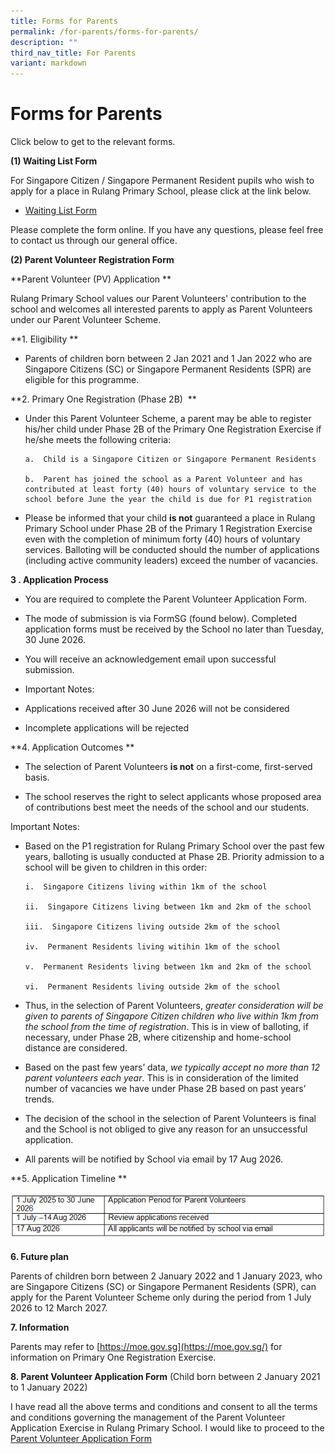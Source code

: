 ```yaml
---
title: Forms for Parents
permalink: /for-parents/forms-for-parents/
description: ""
third_nav_title: For Parents
variant: markdown
---
```

# Forms for Parents

Click below to get to the relevant forms.

**(1) Waiting List Form**

For Singapore Citizen / Singapore Permanent Resident pupils who wish to apply for a place in Rulang Primary School, please click at the link below.

- [Waiting List Form](https://form.gov.sg/#!/60c6b488204151001269e4b3)

Please complete the form online. If you have any questions, please feel free to contact us through our general office.

**(2) Parent Volunteer Registration Form**

**Parent Volunteer (PV) Application **

Rulang Primary School values our Parent Volunteers' contribution to the school and welcomes all interested parents to apply as Parent Volunteers under our Parent Volunteer Scheme. 

**1.  Eligibility **
    
*   Parents of children born between 2 Jan 2021 and 1 Jan 2022 who are Singapore Citizens (SC) or Singapore Permanent Residents (SPR) are eligible for this programme. 
    
**2.  Primary One Registration (Phase 2B)  **
    
*   Under this Parent Volunteer Scheme, a parent may be able to register his/her child under Phase 2B of the Primary One Registration Exercise if he/she meets the following criteria: 
    
		a.  Child is a Singapore Citizen or Singapore Permanent Residents 
    
		b.  Parent has joined the school as a Parent Volunteer and has contributed at least forty (40) hours of voluntary service to the school before June the year the child is due for P1 registration 
    
*   Please be informed that your child **is not** guaranteed a place in Rulang Primary School under Phase 2B of the Primary 1 Registration Exercise even with the completion of minimum forty (40) hours of voluntary services. Balloting will be conducted should the number of applications (including active community leaders) exceed the number of vacancies.  
    
**3 .  Application Process**
    
*   You are required to complete the Parent Volunteer Application Form. 
    
*   The mode of submission is via FormSG (found below). Completed application forms must be received by the School no later than Tuesday, 30 June 2026. 
    
*   You will receive an acknowledgement email upon successful submission.  
    
*   Important Notes:  
    
*   Applications received after 30 June 2026 will not be considered 
   
*   Incomplete applications will be rejected  
    
**4.  Application Outcomes **
   
*   The selection of Parent Volunteers **is not** on a first-come, first-served basis.  
    
*   The school reserves the right to select applicants whose proposed area of contributions best meet the needs of the school and our students.  
   
Important Notes:  

*   Based on the P1 registration for Rulang Primary School over the past few years, balloting is usually conducted at Phase 2B. Priority admission to a school will be given to children in this order:  
    
		i.  Singapore Citizens living within 1km of the school 
    
		ii.  Singapore Citizens living between 1km and 2km of the school 
    
		iii.  Singapore Citizens living outside 2km of the school 
    
		iv.  Permanent Residents living witihin 1km of the school 
    
		v.  Permanent Residents living between 1km and 2km of the school 
   
		vi.  Permanent Residents living outside 2km of the school  
    
*   Thus, in the selection of Parent Volunteers, *greater consideration will be given to parents of Singapore Citizen children who live within 1km from the school from the time of registration*. This is in view of balloting, if necessary, under Phase 2B, where citizenship and home-school distance are considered.  
    
*   Based on the past few years’ data, *we typically accept no more than 12 parent volunteers each year*. This is in consideration of the limited number of vacancies we have under Phase 2B based on past years’ trends. 
    
*   The decision of the school in the selection of Parent Volunteers is final and the School is not obliged to give any reason for an unsuccessful application.
 
*   All parents will be notified by School via email by 17 Aug 2026. 
    
**5.  Application Timeline **

![Application Timeline](/images/Application_Timeline.png)

**6.  Future plan**
  
Parents of children born between 2 January 2022 and 1 January 2023, who are Singapore Citizens (SC) or Singapore Permanent Residents (SPR), can apply for the Parent Volunteer Scheme only during the period from 1 July 2026 to 12 March 2027. 

**7.  Information** 
   
Parents may refer to [https://moe.gov.sg](https://moe.gov.sg/) for information on Primary One Registration Exercise.

**8. Parent Volunteer Application Form**
(Child born between 2 January 2021 to 1 January 2022)

I have read all the above terms and conditions and consent to all the terms and conditions governing the management of the Parent Volunteer Application Exercise in Rulang Primary School.  I would like to proceed to the [Parent Volunteer Application Form](https://go.gov.sg/rulang2026pvregistration)